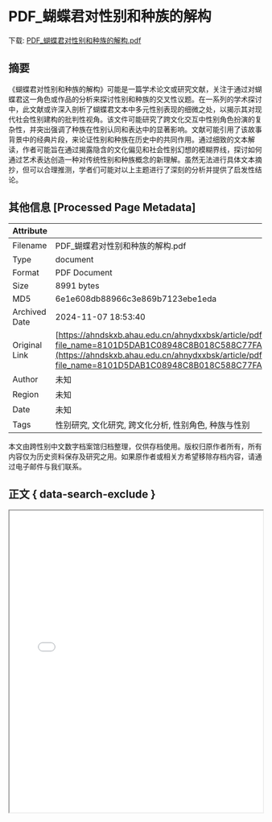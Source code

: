 # PDF_蝴蝶君对性别和种族的解构

<!-- tcd_download_link -->
下载: <a href="../PDF_蝴蝶君对性别和种族的解构.pdf" download>PDF_蝴蝶君对性别和种族的解构.pdf</a>
<!-- tcd_download_link_end -->

## 摘要

<!-- tcd_abstract -->
《蝴蝶君对性别和种族的解构》可能是一篇学术论文或研究文献，关注于通过对蝴蝶君这一角色或作品的分析来探讨性别和种族的交叉性议题。在一系列的学术探讨中，此文献或许深入剖析了蝴蝶君文本中多元性别表现的细微之处，以揭示其对现代社会性别建构的批判性视角。该文件可能研究了跨文化交互中性别角色扮演的复杂性，并突出强调了种族在性别认同和表达中的显著影响。文献可能引用了该故事背景中的经典片段，来论证性别和种族在历史中的共同作用。通过细致的文本解读，作者可能旨在通过揭露隐含的文化偏见和社会性别幻想的模糊界线，探讨如何通过艺术表达创造一种对传统性别和种族概念的新理解。虽然无法进行具体文本摘抄，但可以合理推测，学者们可能对以上主题进行了深刻的分析并提供了启发性结论。

<!-- tcd_abstract_end -->

## 其他信息 [Processed Page Metadata]

| Attribute       | Value                                  |
|-----------------|----------------------------------------|
| Filename        | PDF_蝴蝶君对性别和种族的解构.pdf                             |
| Type            | document                                 |
| Format          | PDF Document                               |
| Size            | 8991 bytes                           |
| MD5             | 6e1e608db88966c3e869b7123ebe1eda                                  |
| Archived Date   | 2024-11-07 18:53:40                             |
| Original Link   | [https://ahndskxb.ahau.edu.cn/ahnydxxbsk/article/pdf/20090121?file_name=8101D5DAB1C08948C8B018C588C77FAB4A12DA43C2ABF4AC0C4ACCACD9025914A3325F7A3BF3A84558F63B1CADE3690FCD32161F63E48B734CABD65137CBD1C8&open_type=self](https://ahndskxb.ahau.edu.cn/ahnydxxbsk/article/pdf/20090121?file_name=8101D5DAB1C08948C8B018C588C77FAB4A12DA43C2ABF4AC0C4ACCACD9025914A3325F7A3BF3A84558F63B1CADE3690FCD32161F63E48B734CABD65137CBD1C8&open_type=self)                         |
| Author          | 未知                               |
| Region          | 未知                               |
| Date            | 未知                                 |
| Tags            | 性别研究, 文化研究, 跨文化分析, 性别角色, 种族与性别                                 |

本文由跨性别中文数字档案馆归档整理，仅供存档使用。版权归原作者所有，所有内容仅为历史资料保存及研究之用。如果原作者或相关方希望移除存档内容，请通过电子邮件与我们联系。

## 正文 { data-search-exclude }

<!-- tcd_main_text -->
<iframe src="../PDF_蝴蝶君对性别和种族的解构.pdf" width="100%" height="600px">
    <p>无法显示PDF，请下载查看。</p>
</iframe>
<!-- tcd_main_text_end -->

